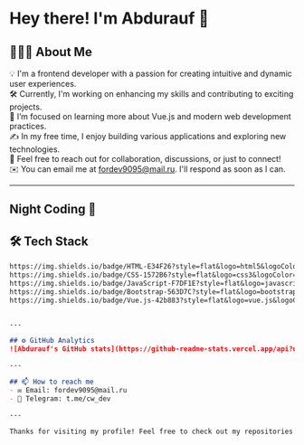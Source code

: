 # Hey there! I'm Abdurauf 👋

## 👨🏻‍💻 About Me
💡 I'm a frontend developer with a passion for creating intuitive and dynamic user experiences.  
🛠 Currently, I'm working on enhancing my skills and contributing to exciting projects.  
🌱 I’m focused on learning more about Vue.js and modern web development practices.  
✍️ In my free time, I enjoy building various applications and exploring new technologies.  
💬 Feel free to reach out for collaboration, discussions, or just to connect!  
✉️ You can email me at fordev9095@mail.ru. I'll respond as soon as I can.

---

## Night Coding 🌙

## 🛠 Tech Stack
```markdown
https://img.shields.io/badge/HTML-E34F26?style=flat&logo=html5&logoColor=white
https://img.shields.io/badge/CSS-1572B6?style=flat&logo=css3&logoColor=white
https://img.shields.io/badge/JavaScript-F7DF1E?style=flat&logo=javascript&logoColor=black
https://img.shields.io/badge/Bootstrap-563D7C?style=flat&logo=bootstrap&logoColor=white
https://img.shields.io/badge/Vue.js-42b883?style=flat&logo=vue.js&logoColor=white


---

## ⚙️ GitHub Analytics
![Abdurauf's GitHub stats](https://github-readme-stats.vercel.app/api?username=abduhakimovabdurauf&show_icons=true&theme=radical)

---

## 📫 How to reach me
- ✉️ Email: fordev9095@mail.ru
- 📱 Telegram: t.me/cw_dev

---

Thanks for visiting my profile! Feel free to check out my repositories and let's connect! 😄
